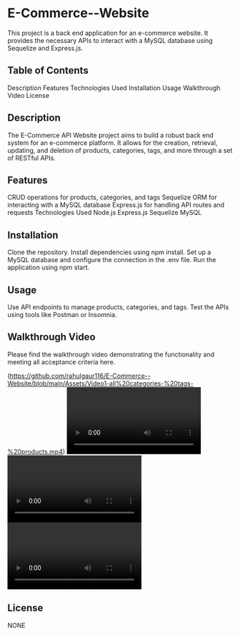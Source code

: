 # E-Commerce--Website

This project is a back end application for an e-commerce website. It provides the necessary APIs to interact with a MySQL database using Sequelize and Express.js.

## Table of Contents
Description
Features
Technologies Used
Installation
Usage
Walkthrough Video
License

## Description
The E-Commerce API Website project aims to build a robust back end system for an e-commerce platform. It allows for the creation, retrieval, updating, and deletion of products, categories, tags, and more through a set of RESTful APIs.

## Features
CRUD operations for products, categories, and tags
Sequelize ORM for interacting with a MySQL database
Express.js for handling API routes and requests
Technologies Used
Node.js
Express.js
Sequelize
MySQL

## Installation
Clone the repository.
Install dependencies using npm install.
Set up a MySQL database and configure the connection in the .env file.
Run the application using npm start.

## Usage
Use API endpoints to manage products, categories, and tags.
Test the APIs using tools like Postman or Insomnia.

## Walkthrough Video
Please find the walkthrough video demonstrating the functionality and meeting all acceptance criteria here.

(https://github.com/rahulgaur116/E-Commerce--Website/blob/main/Assets/Video1-all%20categories-%20tags-%20products.mp4)
 <video controls src="Assets/Video1-all categories- tags- products.mp4" title="Title"></video>
 <video controls src="Assets/Video2-POST-PUT-DELETE- categories.mp4" title="Title"></video> 
 <video controls src="Assets/Video3-GET categories- tags- products by ID.mp4" title="Title"></video>

## License
NONE
